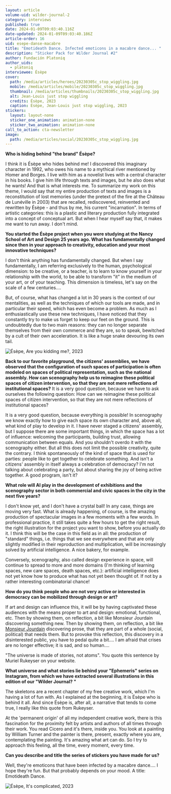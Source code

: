 ```yaml
---
layout: article
volume-uid: wilder-journal-2
category: interviews
published: true
date: 2024-01-09T09:03:40.116Z
date-updated: 2024-01-09T09:03:40.186Z
article-order: 16
uid: esepe-danse-macabre
title: "Emotideath Dance. Infected emoticons in a macabre dance... "
description: "Sticker Pack for Wilder Journal #2"
author: Fundación Platoniq
author_uids:
  - platoniq
interviewee: Ésèpe
cover:
  path: /media/articles/heroes/20230305c_stop_wiggling.jpg
  mobile: /media/articles/mobile/20230305c_stop_wiggling.jpg
  thumbnail: /media/articles/thumbnails/20230305c_stop_wiggling.jpg
  alt: Jean-Louis just stop wiggling
  credits: Ésèpe, 2023
  caption: Ésèpe, Jean-Louis just stop wiggling, 2023
stickers:
  layout: layout-none
  sticker_one_animation: animation-none
  sticker_two_animation: animation-none
call_to_action: cta-newsletter
image:
  path: /media/articles/social/20230305c_stop_wiggling.jpg
---
```

**Who is hiding behind "the brand" Ésèpe?**

I think it is Ésèpe who hides behind me! I discovered this imaginary character in 1992, who owes his name to a mythical river mentioned by Homer and Borges. I live with him as a novelist lives with a central character in his books. I give him life through texts and images, but he also does what he wants! And that is what interests me. To summarize my work on this theme, I would say that my entire production of texts and images is a reconstitution of lost memories (under the pretext of the fire at the Château de Lunéville in 2003) that are recalled, rediscovered, reinvented and rewritten by Ésèpe - and thus by me, his current "incarnation". In terms of artistic categories: this is a plastic and literary production fully integrated into a concept of conceptual art. But when I hear myself say that, it makes me want to run away. I don't mind.

**You started the Ésèpe project when you were studying at the Nancy School of Art and Design 25 years ago. What has fundamentally changed since then in your approach to creativity, education and your most innovative techniques?**

I don't think anything has fundamentally changed. But when I say fundamentally, I am referring exclusively to the human, psychological dimension: to be creative, or a teacher, is to learn to know yourself in your relationship with the world, to be able to transform "it" in the medium of your art, or of your teaching. This dimension is timeless, let's say on the scale of a few centuries....

But, of course, what has changed a lot in 30 years is the context of our mentalities, as well as the techniques of which our tools are made, and in particular their speed, which has even become a problem. As much as I enthusiastically use these new techniques, I have noticed that they constantly try to make us forget to keep our feet on the ground. This is undoubtedly due to two main reasons: they can no longer separate themselves from their own commerce and they are, so to speak, bewitched by a cult of their own acceleration. It is like a huge snake devouring its own tail.

![Ésèpe, Are you kidding me?, 2023](https://lh7-us.googleusercontent.com/5ZdRMwCgFkVSenzO2DobHMWOIp4jwVxXgS3O1A0yfdcz75q86brdotIE6iR_8B6qQODR8-HZ1Flo88ecp1jEqGDvP9JKooEuqFXTVa_s-1mvQokYPPvZAs_u5MDOj9MZvwTFh1PLKUn3Sa09vz48Lno "Ésèpe, Are you kidding me?, 2023")

**Back to our favorite playground, the citizens' assemblies, we have observed that the configuration of such spaces of participation is often modeled on spaces of political representation, such as the national assembly. How can scenography help us to reimagine these political spaces of citizen intervention, so that they are not mere reflections of institutional spaces?** It is a very good question, because we have to ask ourselves the following question: How can we reimagine these political spaces of citizen intervention, so that they are not mere reflections of institutional spaces?

It is a very good question, because everything is possible! In scenography we know exactly how to give each space its own character and, above all, what kind of play to develop in it. I have never staged a citizens' assembly, but I suppose there are some important things, in which the space has a lot of influence: welcoming the participants, building trust, allowing communication between equals. And you shouldn't overdo it with the scenography either. But all this does not limit the possible creativity, quite the contrary. I think spontaneously of the kind of space that is used for parties: people like to get together to celebrate something. And isn't a citizens' assembly in itself always a celebration of democracy? I'm not talking about celebrating a party, but about sharing the joy of being active together. A good program, isn't it?

**What role will AI play in the development of exhibitions and the scenography sector in both commercial and civic spaces in the city in the next five years?**

I don't know yet, and I don't have a crystal ball! In any case, things are moving very fast. What is already happening, of course, is the amazing production of spectacular images in a few moments with a few words. In professional practice, it still takes quite a few hours to get the right result, the right illustration for the project you want to show, before you actually do it. I think this will be the case in this field as in all: the production of "standard" things, i.e. things that we see everywhere and that are only slightly modified in their reproduction and multiplication, will be increasingly solved by artificial intelligence. A nice bakery, for example.

Conversely, scenography, also called design experience in space, will continue to spread to more and more domains (I'm thinking of learning spaces, new care spaces, death spaces, etc.): artificial intelligence does not yet know how to produce what has not yet been thought of. If not by a rather interesting combinatorial chance!

**How do you think people who are not very active or interested in democracy can be mobilized through design or art?**

If art and design can influence this, it will be by having captivated these audiences with the means proper to art and design: emotional, functional, etc. Then by showing them, on reflection, a bit like Monsieur Jourdain discovering something new. Then by showing them, on reflection, a bit like [Monsieur Jourdain](https://es.wikipedia.org/wiki/El_burgu%C3%A9s_gentilhombre) discovering prose, that they are part of a whole (social, political) that needs them. But to provoke this reflection, this discovery in a disinterested public, you have to pedal quite a bit.... I am afraid that crises are no longer effective; it is sad, and so human....

"The universe is made of stories, not atoms". You quote this sentence by Muriel Rukeyser on your website.

**What universe and what stories lie behind your "Ephemeris" series on Instagram, from which we have extracted several illustrations in this edition of our "Wilder Journal? "**

The skeletons are a recent chapter of my free creative work, which I'm having a lot of fun with. As I explained at the beginning, it is Ésèpe who is behind it all. And since Ésèpe is, after all, a narrative that tends to come true, I really like this quote from Rukeyser.

At the 'permanent origin' of all my independent creative work, there is this fascination for the proximity felt by artists and authors of all times through their work. You read Cicero and it's there, inside you. You look at a painting by William Turner and the painter is there, present, exactly where you are, contemplating the painting. It's amazing what art can do. So I try to approach this feeling, all the time, every moment, every time.

**Can you describe and title the series of stickers you have made for us?**

Well, they're emoticons that have been infected by a macabre dance.... I hope they're fun. But that probably depends on your mood. A title: Emotideath Dance.

![Ésèpe, It's complicated, 2023](https://lh7-us.googleusercontent.com/FPHEnrMFyJNN0J8D6plCkxQq3vZAHwm6JnG6-rhyAIdFvm5mEz7NpxGalusXvMyts_fw2aCL7Sr5z97kV9sffjddyZs02_qCWkAzx_cCa5FWN3p1LCYbQjastwCz5grnWJxHkLsjfOcAvKnhTbGyLqE "Ésèpe, It's complicated, 2023")